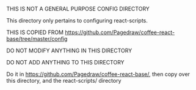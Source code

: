 THIS IS NOT A GENERAL PURPOSE CONFIG DIRECTORY

This directory only pertains to configuring react-scripts.

THIS IS COPIED FROM https://github.com/Pagedraw/coffee-react-base/tree/master/config

DO NOT MODIFY ANYTHING IN THIS DIRECTORY

DO NOT ADD ANYTHING TO THIS DIRECTORY

Do it in https://github.com/Pagedraw/coffee-react-base/, then copy over this directory, and the react-scripts/ directory